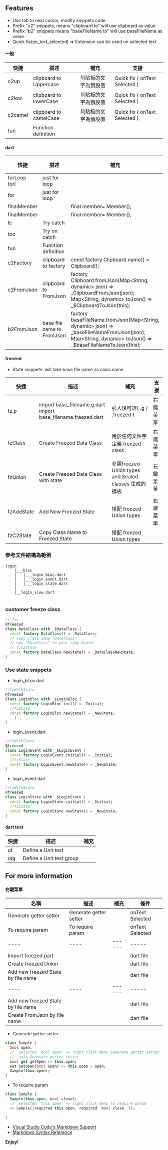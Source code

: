## Features

* Use tab to next cursor, modify snippets code
* Prefix "c2" snippets, means "clipboard to" will use clipboard as value
* Prefix "b2" snippets means "baseFileName to" will use baseFileName as value
* Quick fix(on_text_selected) => Extension can be used on selected text 

#### 一般

|  快捷   |  描述  | 補充| 支援|
|  ----  | ----  |------|-----|
| c2up     | clipboard to Uppercase|剪貼板的文字為預設值  |Quick fix ( onText Selected )|
| c2low    | clipboard to lowerCase|剪貼板的文字為預設值  |Quick fix ( onText Selected )|
| c2camel  | clipboard to camelCase|剪貼板的文字為預設值  |Quick fix ( onText Selected )|
| fun      | Function definition ||

#### dart 

|  快捷   |  描述  | 補充| 支援|
|  ----  | ----  |------|-----|
| forLoop<br>forl  | just for loop   |||
| for    | just for loop   ||
| finalMember    | |final member= Member(); |
| finalMember    | |final member= Member(); |
| tc     | Try catch||
| toc    | Try on catch||
| fun    |  Function definition ||
| c2Factory  | clipboard to factory | const factory Clipboard.name() = Clipboard(); |
| c2FromJson   | clipboard to FromJson |  factory Clipboard.fromJson(Map<String, dynamic> json) => _ClipboardFromJson(json); <br>  Map<String, dynamic> toJson() => _$ClipboardToJson(this); |
| b2FromJson   | base file name to FromJson |factory baseFileName.fromJson(Map<String, dynamic> json) => _baseFileNameFromJson(json); <br> Map<String, dynamic> toJson() => _$baseFileNameToJson(this); |右鍵菜單|

#### freezed 

* State  snippets: will take base file name as class name 

|  快捷   |  描述  | 補充|支援|
|  ----  | ----  |------|------|
| fz.p     |import base_filename.g.dart<br>import base_filename.freezed.dart<br>  |引入後可選( .g / .freezed )|右鍵菜單 |
| fzClass    | Create Freezed Data Class  | 用於任何文件字定義 freezed class |右鍵菜單 |
| fzUnion   |Create Freezed Data Class with state  |參照freezed Union types and Sealed classes 生成的模板<br>|右鍵菜單 |
| fzAddState    | Add New Freezed State | 搭配 freezed Union types|右鍵菜單 |
| fzC2State  | Copy Class Name to Freezed State| 搭配 freezed Union types|

### 參考文件結構為範例

```
login
    |___bloc 
    |   |___login_bLoc.dart
    |   |___login_event.dart   
    |   |___login_state.dart
    |
    |__login_view.dart
    
```

### customer freeze class

```dart
// fzc
@freezed
class DataClass with _$DataClass {
  const factory DataClass() = _DataClass;
  // copy class name "DataClass"
  // now "DataClass" in your copy board
  // fzc2State
  const factory DataClass.newState() = _DataClassNewState;
} 
```

### Use state snippets 

*  login_bLoc.dart

```dart
//fzWithState
@freezed
class LoginBloc with _$LoginBloc {
  const factory LoginBloc.init() = _Initial;
  //fzState
  const factory LoginBloc.newState() = _NewState;
    }
}   
```

*  login_event.dart

```dart
//fzWithState
@freezed
class LoginEvent with _$LoginEvent {
  const factory LoginEvent.initial() = _Initial;
  //fzState
  const factory LoginEvent.newState() = _NewState;
}

```

*  login_event.dart

```dart
//fzWithState
@freezed
class LoginState with _$LoginState {
  const factory LoginState.initial() = _Initial;
  //fzState
  const factory LoginState.newState() = _NewState;
}
```

#### dart test

|  快捷   |  描述  | 補充|
|  ----  | ----  |------|
| ut     | Define a Unit test||
| utg    | Define a Unit test group||

## For more information

#### 右鍵菜單

|  名稱  |  描述  | 補充| 條件|
|  ----  | ----  |------|-----|
|Generate getter setter| Generate getter setter||onText Selected|
|To require param| To require param||onText Selected|
|  ----  | ----  |------|-----|
|Import freezed part| ||dart file|
|Create freezed Union| ||dart file|
|Add new freezed State by file name| ||dart file|
|  ----  | ----  |------|-----|
|Add new freezed State by file name| ||dart file|
|Create FromJson by file name| ||dart file|

* Generate getter setter

```dart
class Sample {
  bool open;
  //  selected 'bool open' => right click menu Generate getter setter
  //  auto Generate getter setter
  bool get getOpen => this.open;
  set setOpen(bool open) => this.open = open;
  Sample(this.open);
}

```

* To require param

```dart
class Sample {
  Sample(this.open, bool close);
  //  selected 'this.open' => right click menu To require param
  >> Sample({required this.open, required  bool close, });

}

```

* [Visual Studio Code's Markdown Support](http://code.visualstudio.com/docs/languages/markdown)
* [Markdown Syntax Reference](https://help.github.com/articles/markdown-basics/)

**Enjoy!**
